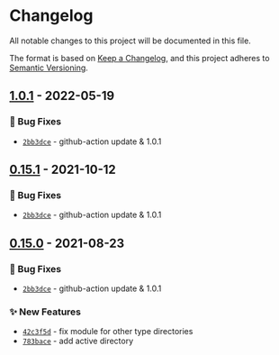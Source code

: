 # Changelog
All notable changes to this project will be documented in this file.

The format is based on [Keep a Changelog](https://keepachangelog.com/en/1.0.0/),
and this project adheres to [Semantic Versioning](https://semver.org/spec/v2.0.0.html).

## [1.0.1] - 2022-05-19
### :bug: Bug Fixes
- [`2bb3dce`](https://github.com/clouddrove/terraform-aws-active-directory/commit/2bb3dced90855a71e86b54b6fd9b5c085ed45bfa) - github-action update & 1.0.1

## [0.15.1] - 2021-10-12
### :bug: Bug Fixes
- [`2bb3dce`](https://github.com/clouddrove/terraform-aws-active-directory/commit/2bb3dced90855a71e86b54b6fd9b5c085ed45bfa) - github-action update & 1.0.1

## [0.15.0] - 2021-08-23
### :bug: Bug Fixes
- [`2bb3dce`](https://github.com/clouddrove/terraform-aws-active-directory/commit/2bb3dced90855a71e86b54b6fd9b5c085ed45bfa) - github-action update & 1.0.1

### :sparkles: New Features
- [`42c3f5d`](https://github.com/clouddrove/terraform-aws-active-directory/commit/42c3f5d11f2cc713574a5065987d2a83560a48f0) - fix module for other type directories
- [`783bace`](https://github.com/clouddrove/terraform-aws-active-directory/commit/783bace89d2e3eb296baf60349c82534ef6461df) - add active directory

[0.15.0]: https://github.com/clouddrove/terraform-aws-active-directory/compare/0.15.0...master
[0.15.1]: https://github.com/clouddrove/terraform-aws-active-directory/compare/0.15.1...master
[1.0.1]:  https://github.com/clouddrove/terraform-aws-active-directory/compare/1.0.1...master
